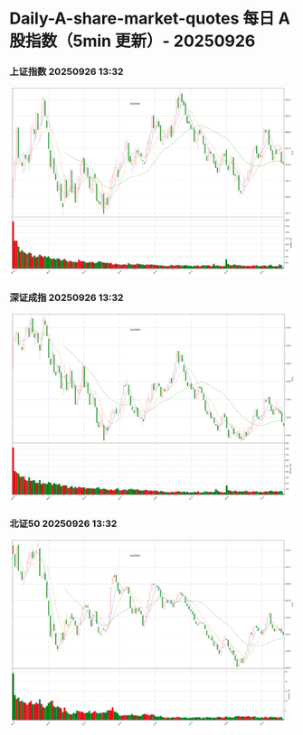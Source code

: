 
# Daily-A-share-market-quotes 每日 A 股指数（5min 更新）- 20250926

### 上证指数 20250926 13:32
![](./fig/2025/9/20250926-sh000001.png)

### 深证成指 20250926 13:32
![](./fig/2025/9/20250926-sz399001.png)

### 北证50 20250926 13:32
![](./fig/2025/9/20250926-bj899050.png)
